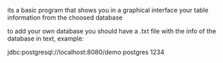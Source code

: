 its a basic program that shows you in a graphical interface your table information from the choosed database

to add your own database you should have a .txt file with the info of the database in text, example:

jdbc:postgresql://localhost:8080/demo
postgres
1234
